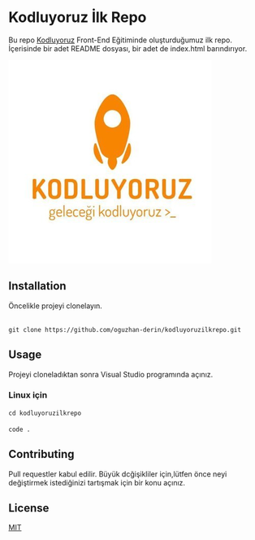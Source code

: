 # Kodluyoruz İlk Repo
Bu repo [Kodluyoruz](http://https://www.kodluyoruz.org/) Front-End Eğitiminde oluşturduğumuz ilk repo. İçerisinde bir adet README dosyası, bir adet de index.html barındırıyor.

![Proje Resmi](https://raw.githubusercontent.com/Kodluyoruz/taskforce/git/git/markdown-nedir-nasil-kullaniriz-/figures/kodluyoruz_logo.jpg)

## Installation
Öncelikle projeyi clonelayın.

```

git clone https://github.com/oguzhan-derin/kodluyoruzilkrepo.git

```

## Usage

Projeyi cloneladıktan sonra Visual Studio programında açınız.

### Linux için

```
cd kodluyoruzilkrepo

code .
```

## Contributing

Pull requestler kabul edilir. Büyük dcğişikliler için,lütfen önce neyi değiştirmek istediğinizi tartışmak için bir konu açınız.

## License

[MIT](https://github.com/oguzhan-derin/kodluyoruzilkrepo/blob/main/LICENSE)